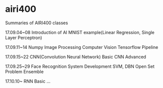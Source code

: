 # airi400
Summaries of AIRI400 classes

17.09.04~08
Introduction of AI
MNIST example(Linear Regression, Single Layer Perceptron)

17.09.11~14
Numpy 
Image Processing
Computer Vision
Tensorflow Pipeline

17.09.15~22
CNN(Convolution Neural Network) Basic
CNN Advanced

17.09.25~29
Face Recognition System Development
SVM, DBN
Open Set Problem
Ensemble

17.10.10~
RNN Basic ...
